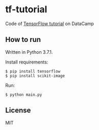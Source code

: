 # tf-tutorial

Code of [TensorFlow tutorial](https://www.datacamp.com/community/tutorials/tensorflow-tutorial) on DataCamp

## How to run

Written in Python 3.7.1.

Install requirements:

```shell
$ pip install tensorflow
$ pip install scikit-image
```

Run:

```shell
$ python main.py
```

## License

MIT
